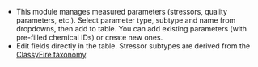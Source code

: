 - This module manages measured parameters (stressors, quality parameters, etc.).
  Select parameter type, subtype and name from dropdowns, then add to table. You
  can add existing parameters (with pre-filled chemical IDs) or create new ones. 
- Edit fields directly in the table. Stressor subtypes are derived from the
  [ClassyFire
  taxonomy](https://ice.ntp.niehs.nih.gov/DATASETDESCRIPTION?section=Chemical%20Taxonomies).
